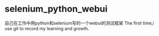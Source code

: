 # selenium_python_webui
自己在工作中用python和selenium写的一个webui的测试框架
The first time,i use git to record my learning and growth.
